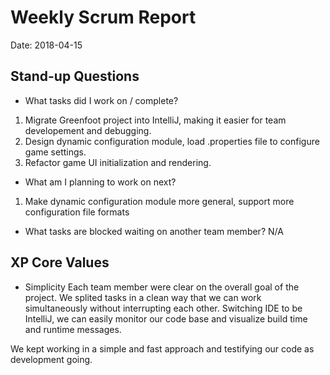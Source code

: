 # Weekly Scrum Report

Date: 2018-04-15

## Stand-up Questions

- What tasks did I work on / complete?

1. Migrate Greenfoot project into IntelliJ, making it easier for team developement and debugging. 
2. Design dynamic configuration module, load .properties file to configure game settings.
3. Refactor game UI initialization and rendering.


- What am I planning to work on next?
1. Make dynamic configuration module more general, support more configuration file formats

- What tasks are blocked waiting on another team member?
N/A

## XP Core Values

- Simplicity
Each team member were clear on the overall goal of the project. We splited tasks in a clean way that we can work simultaneously without interrupting each other. Switching IDE to be IntelliJ, we can easily monitor our code base and visualize build time and runtime messages.

We kept working in a simple and fast approach and testifying our code as development going.


